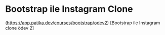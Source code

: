 # Bootstrap ile Instagram Clone

(https://app.patika.dev/courses/bootstrap/odev2) [Bootstrap ile Instagram clone ödev 2]